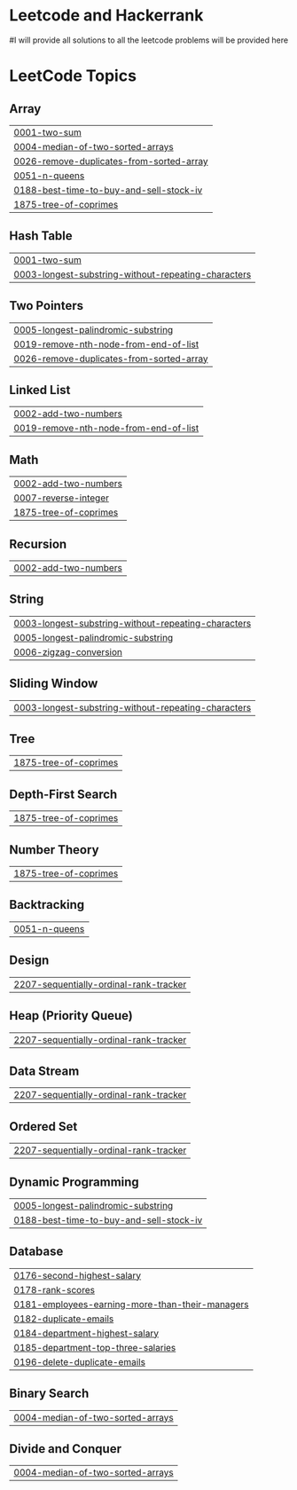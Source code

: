 # Leetcode and Hackerrank

#I will provide all solutions to all the leetcode problems will be provided here
<!---LeetCode Topics Start-->
# LeetCode Topics
## Array
|  |
| ------- |
| [0001-two-sum](https://github.com/Amrit478/Leetcode/tree/master/0001-two-sum) |
| [0004-median-of-two-sorted-arrays](https://github.com/Amrit478/Leetcode/tree/master/0004-median-of-two-sorted-arrays) |
| [0026-remove-duplicates-from-sorted-array](https://github.com/Amrit478/Leetcode/tree/master/0026-remove-duplicates-from-sorted-array) |
| [0051-n-queens](https://github.com/Amrit478/Leetcode/tree/master/0051-n-queens) |
| [0188-best-time-to-buy-and-sell-stock-iv](https://github.com/Amrit478/Leetcode/tree/master/0188-best-time-to-buy-and-sell-stock-iv) |
| [1875-tree-of-coprimes](https://github.com/Amrit478/Leetcode/tree/master/1875-tree-of-coprimes) |
## Hash Table
|  |
| ------- |
| [0001-two-sum](https://github.com/Amrit478/Leetcode/tree/master/0001-two-sum) |
| [0003-longest-substring-without-repeating-characters](https://github.com/Amrit478/Leetcode/tree/master/0003-longest-substring-without-repeating-characters) |
## Two Pointers
|  |
| ------- |
| [0005-longest-palindromic-substring](https://github.com/Amrit478/Leetcode/tree/master/0005-longest-palindromic-substring) |
| [0019-remove-nth-node-from-end-of-list](https://github.com/Amrit478/Leetcode/tree/master/0019-remove-nth-node-from-end-of-list) |
| [0026-remove-duplicates-from-sorted-array](https://github.com/Amrit478/Leetcode/tree/master/0026-remove-duplicates-from-sorted-array) |
## Linked List
|  |
| ------- |
| [0002-add-two-numbers](https://github.com/Amrit478/Leetcode/tree/master/0002-add-two-numbers) |
| [0019-remove-nth-node-from-end-of-list](https://github.com/Amrit478/Leetcode/tree/master/0019-remove-nth-node-from-end-of-list) |
## Math
|  |
| ------- |
| [0002-add-two-numbers](https://github.com/Amrit478/Leetcode/tree/master/0002-add-two-numbers) |
| [0007-reverse-integer](https://github.com/Amrit478/Leetcode/tree/master/0007-reverse-integer) |
| [1875-tree-of-coprimes](https://github.com/Amrit478/Leetcode/tree/master/1875-tree-of-coprimes) |
## Recursion
|  |
| ------- |
| [0002-add-two-numbers](https://github.com/Amrit478/Leetcode/tree/master/0002-add-two-numbers) |
## String
|  |
| ------- |
| [0003-longest-substring-without-repeating-characters](https://github.com/Amrit478/Leetcode/tree/master/0003-longest-substring-without-repeating-characters) |
| [0005-longest-palindromic-substring](https://github.com/Amrit478/Leetcode/tree/master/0005-longest-palindromic-substring) |
| [0006-zigzag-conversion](https://github.com/Amrit478/Leetcode/tree/master/0006-zigzag-conversion) |
## Sliding Window
|  |
| ------- |
| [0003-longest-substring-without-repeating-characters](https://github.com/Amrit478/Leetcode/tree/master/0003-longest-substring-without-repeating-characters) |
## Tree
|  |
| ------- |
| [1875-tree-of-coprimes](https://github.com/Amrit478/Leetcode/tree/master/1875-tree-of-coprimes) |
## Depth-First Search
|  |
| ------- |
| [1875-tree-of-coprimes](https://github.com/Amrit478/Leetcode/tree/master/1875-tree-of-coprimes) |
## Number Theory
|  |
| ------- |
| [1875-tree-of-coprimes](https://github.com/Amrit478/Leetcode/tree/master/1875-tree-of-coprimes) |
## Backtracking
|  |
| ------- |
| [0051-n-queens](https://github.com/Amrit478/Leetcode/tree/master/0051-n-queens) |
## Design
|  |
| ------- |
| [2207-sequentially-ordinal-rank-tracker](https://github.com/Amrit478/Leetcode/tree/master/2207-sequentially-ordinal-rank-tracker) |
## Heap (Priority Queue)
|  |
| ------- |
| [2207-sequentially-ordinal-rank-tracker](https://github.com/Amrit478/Leetcode/tree/master/2207-sequentially-ordinal-rank-tracker) |
## Data Stream
|  |
| ------- |
| [2207-sequentially-ordinal-rank-tracker](https://github.com/Amrit478/Leetcode/tree/master/2207-sequentially-ordinal-rank-tracker) |
## Ordered Set
|  |
| ------- |
| [2207-sequentially-ordinal-rank-tracker](https://github.com/Amrit478/Leetcode/tree/master/2207-sequentially-ordinal-rank-tracker) |
## Dynamic Programming
|  |
| ------- |
| [0005-longest-palindromic-substring](https://github.com/Amrit478/Leetcode/tree/master/0005-longest-palindromic-substring) |
| [0188-best-time-to-buy-and-sell-stock-iv](https://github.com/Amrit478/Leetcode/tree/master/0188-best-time-to-buy-and-sell-stock-iv) |
## Database
|  |
| ------- |
| [0176-second-highest-salary](https://github.com/Amrit478/Leetcode/tree/master/0176-second-highest-salary) |
| [0178-rank-scores](https://github.com/Amrit478/Leetcode/tree/master/0178-rank-scores) |
| [0181-employees-earning-more-than-their-managers](https://github.com/Amrit478/Leetcode/tree/master/0181-employees-earning-more-than-their-managers) |
| [0182-duplicate-emails](https://github.com/Amrit478/Leetcode/tree/master/0182-duplicate-emails) |
| [0184-department-highest-salary](https://github.com/Amrit478/Leetcode/tree/master/0184-department-highest-salary) |
| [0185-department-top-three-salaries](https://github.com/Amrit478/Leetcode/tree/master/0185-department-top-three-salaries) |
| [0196-delete-duplicate-emails](https://github.com/Amrit478/Leetcode/tree/master/0196-delete-duplicate-emails) |
## Binary Search
|  |
| ------- |
| [0004-median-of-two-sorted-arrays](https://github.com/Amrit478/Leetcode/tree/master/0004-median-of-two-sorted-arrays) |
## Divide and Conquer
|  |
| ------- |
| [0004-median-of-two-sorted-arrays](https://github.com/Amrit478/Leetcode/tree/master/0004-median-of-two-sorted-arrays) |
<!---LeetCode Topics End-->